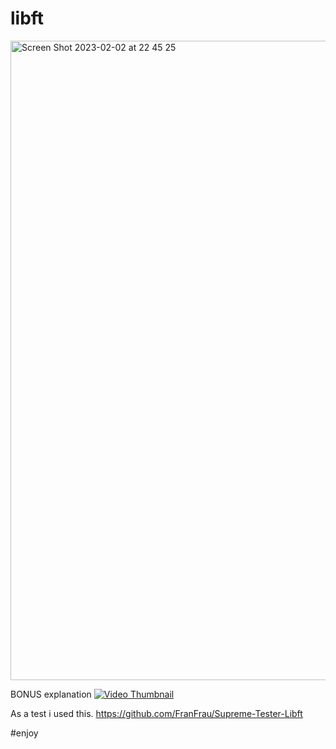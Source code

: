 # libft
<img width="1023" alt="Screen Shot 2023-02-02 at 22 45 25" src="https://user-images.githubusercontent.com/78665699/216456880-1da9a4aa-a8fa-4c96-8074-d8c0e0ea691c.png">

BONUS explanation
[![Video Thumbnail](https://img.youtube.com/vi/zOpzGHwJ3MU/hqdefault.jpg)](https://youtu.be/mkZYMKwKkvI)

As a test i used this.
https://github.com/FranFrau/Supreme-Tester-Libft

#enjoy
